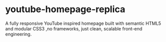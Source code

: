 # youtube-homepage-replica
 A fully responsive YouTube inspired homepage built with semantic HTML5 and modular CSS3 ,no frameworks, just clean, scalable front-end engineering.

